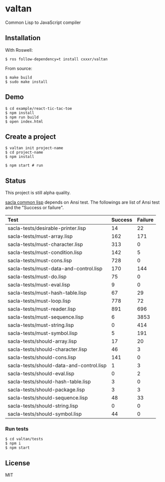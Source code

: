 # valtan
Common Lisp to JavaScript compiler

## Installation

With Roswell:

```
$ ros follow-dependency=t install cxxxr/valtan
```

From source:

```
$ make build
$ sudo make install
```

## Demo

```
$ cd example/react-tic-tac-toe
$ npm install
$ npm run build
$ open index.html
```

## Create a project

```
$ valtan init project-name
$ cd project-name
$ npm install

$ npm start # run
```

## Status
This project is still alpha quality.

[sacla common lisp](https://minejima.jp/lisp/sacla/index-en.html) depends on Ansi test.
The followings are list of Ansi test and the "Success or failure".

|Test                                     |Success|Failure|
|:----------------------------------------|:-----|:-----|
|sacla-tests/desirable-printer.lisp       | 14   | 22   |
|sacla-tests/must-array.lisp              | 162  | 171  |
|sacla-tests/must-character.lisp          | 313  | 0    |
|sacla-tests/must-condition.lisp          | 142  | 5    |
|sacla-tests/must-cons.lisp               | 728  | 0    |
|sacla-tests/must-data-and-control.lisp   | 170  | 144  |
|sacla-tests/must-do.lisp                 | 75   | 0    |
|sacla-tests/must-eval.lisp               | 9    | 0    |
|sacla-tests/must-hash-table.lisp         | 67   | 29   |
|sacla-tests/must-loop.lisp               | 778  | 72   |
|sacla-tests/must-reader.lisp             | 891  | 696  |
|sacla-tests/must-sequence.lisp           | 6    | 3853 |
|sacla-tests/must-string.lisp             | 0    | 414  |
|sacla-tests/must-symbol.lisp             | 5    | 191  |
|sacla-tests/should-array.lisp            | 17   | 20   |
|sacla-tests/should-character.lisp        | 46   | 3    |
|sacla-tests/should-cons.lisp             | 141  | 0    |
|sacla-tests/should-data-and-control.lisp | 1    | 3    |
|sacla-tests/should-eval.lisp             | 0    | 2    |
|sacla-tests/should-hash-table.lisp       | 3    | 0    |
|sacla-tests/should-package.lisp          | 3    | 3    |
|sacla-tests/should-sequence.lisp         | 48   | 33   |
|sacla-tests/should-string.lisp           | 0    | 0    |
|sacla-tests/should-symbol.lisp           | 44   | 0    |

### Run tests
```
$ cd valtan/tests
$ npm i
$ npm start
```

## License
MIT

